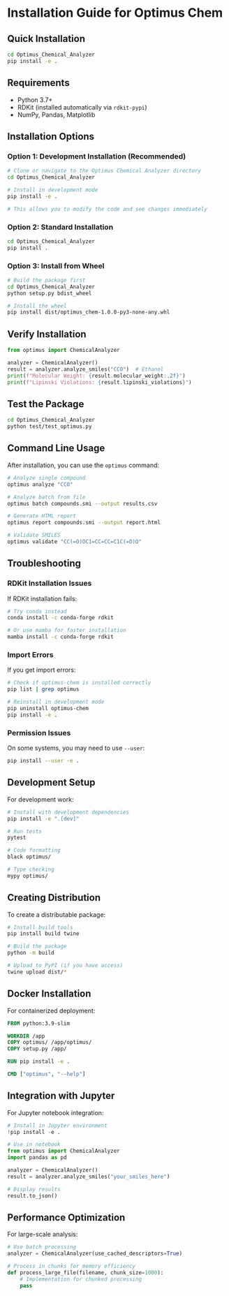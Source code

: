 # Installation Guide for Optimus Chem

## Quick Installation

```bash
cd Optimus_Chemical_Analyzer
pip install -e .
```

## Requirements

- Python 3.7+
- RDKit (installed automatically via `rdkit-pypi`)
- NumPy, Pandas, Matplotlib

## Installation Options

### Option 1: Development Installation (Recommended)

```bash
# Clone or navigate to the Optimus Chemical Analyzer directory
cd Optimus_Chemical_Analyzer

# Install in development mode
pip install -e .

# This allows you to modify the code and see changes immediately
```

### Option 2: Standard Installation

```bash
cd Optimus_Chemical_Analyzer
pip install .
```

### Option 3: Install from Wheel

```bash
# Build the package first
cd Optimus_Chemical_Analyzer
python setup.py bdist_wheel

# Install the wheel
pip install dist/optimus_chem-1.0.0-py3-none-any.whl
```

## Verify Installation

```python
from optimus import ChemicalAnalyzer

analyzer = ChemicalAnalyzer()
result = analyzer.analyze_smiles("CCO")  # Ethanol
print(f"Molecular Weight: {result.molecular_weight:.2f}")
print(f"Lipinski Violations: {result.lipinski_violations}")
```

## Test the Package

```bash
cd Optimus_Chemical_Analyzer
python test/test_optimus.py
```

## Command Line Usage

After installation, you can use the `optimus` command:

```bash
# Analyze single compound
optimus analyze "CCO"

# Analyze batch from file
optimus batch compounds.smi --output results.csv

# Generate HTML report
optimus report compounds.smi --output report.html

# Validate SMILES
optimus validate "CC(=O)OC1=CC=CC=C1C(=O)O"
```

## Troubleshooting

### RDKit Installation Issues

If RDKit installation fails:

```bash
# Try conda instead
conda install -c conda-forge rdkit

# Or use mamba for faster installation
mamba install -c conda-forge rdkit
```

### Import Errors

If you get import errors:

```bash
# Check if optimus-chem is installed correctly
pip list | grep optimus

# Reinstall in development mode
pip uninstall optimus-chem
pip install -e .
```

### Permission Issues

On some systems, you may need to use `--user`:

```bash
pip install --user -e .
```

## Development Setup

For development work:

```bash
# Install with development dependencies
pip install -e ".[dev]"

# Run tests
pytest

# Code formatting
black optimus/

# Type checking
mypy optimus/
```

## Creating Distribution

To create a distributable package:

```bash
# Install build tools
pip install build twine

# Build the package
python -m build

# Upload to PyPI (if you have access)
twine upload dist/*
```

## Docker Installation

For containerized deployment:

```dockerfile
FROM python:3.9-slim

WORKDIR /app
COPY optimus/ /app/optimus/
COPY setup.py /app/

RUN pip install -e .

CMD ["optimus", "--help"]
```

## Integration with Jupyter

For Jupyter notebook integration:

```python
# Install in Jupyter environment
!pip install -e .

# Use in notebook
from optimus import ChemicalAnalyzer
import pandas as pd

analyzer = ChemicalAnalyzer()
result = analyzer.analyze_smiles("your_smiles_here")

# Display results
result.to_json()
```

## Performance Optimization

For large-scale analysis:

```python
# Use batch processing
analyzer = ChemicalAnalyzer(use_cached_descriptors=True)

# Process in chunks for memory efficiency
def process_large_file(filename, chunk_size=1000):
    # Implementation for chunked processing
    pass
```